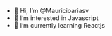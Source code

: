 - 👋 Hi, I’m @Mauricioariasv
- 👀 I’m interested in Javascript
- 🌱 I’m currently learning Reactjs

<!---
Mauricioariasv/Mauricioariasv is a ✨ special ✨ repository because its `README.md` (this file) appears on your GitHub profile.
You can click the Preview link to take a look at your changes.
--->
